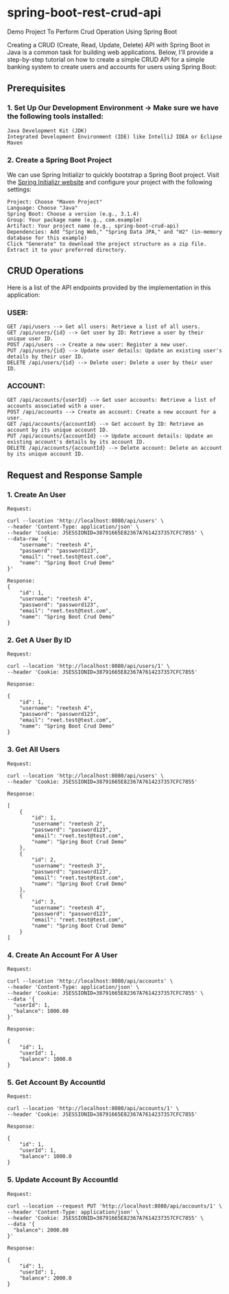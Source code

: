 # spring-boot-rest-crud-api
Demo Project To Perform Crud Operation Using Spring Boot

Creating a CRUD (Create, Read, Update, Delete) API with Spring Boot in Java is a common task for building web applications. Below, I'll provide a step-by-step tutorial on how to create a simple CRUD API for a simple banking system to create users and accounts for users using Spring Boot:

## Prerequisites
### 1. Set Up Our Development Environment → Make sure we have the following tools installed:
```
Java Development Kit (JDK)
Integrated Development Environment (IDE) like IntelliJ IDEA or Eclipse
Maven
```
### 2. Create a Spring Boot Project

We can use Spring Initializr to quickly bootstrap a Spring Boot project.
Visit the [Spring Initializr website](https://start.spring.io/) and configure your project with the following settings:

```
Project: Choose "Maven Project"
Language: Choose "Java"
Spring Boot: Choose a version (e.g., 3.1.4)
Group: Your package name (e.g., com.example)
Artifact: Your project name (e.g., spring-boot-crud-api)
Dependencies: Add "Spring Web," "Spring Data JPA," and "H2" (in-memory database for this example)
Click "Generate" to download the project structure as a zip file. Extract it to your preferred directory.
```
## CRUD Operations
Here is a list of the API endpoints provided by the implementation in this application:

### USER:

```
GET /api/users --> Get all users: Retrieve a list of all users.
GET /api/users/{id} --> Get user by ID: Retrieve a user by their unique user ID.
POST /api/users --> Create a new user: Register a new user.
PUT /api/users/{id} --> Update user details: Update an existing user's details by their user ID.
DELETE /api/users/{id} --> Delete user: Delete a user by their user ID.
```

### ACCOUNT:

```
GET /api/accounts/{userId} --> Get user accounts: Retrieve a list of accounts associated with a user.
POST /api/accounts --> Create an account: Create a new account for a user.
GET /api/accounts/{accountId} --> Get account by ID: Retrieve an account by its unique account ID.
PUT /api/accounts/{accountId} --> Update account details: Update an existing account's details by its account ID.
DELETE /api/accounts/{accountId} --> Delete account: Delete an account by its unique account ID.
```

## Request and Response Sample
### 1. Create An User

```
Request:

curl --location 'http://localhost:8080/api/users' \
--header 'Content-Type: application/json' \
--header 'Cookie: JSESSIONID=38791665E82367A7614237357CFC7855' \
--data-raw '{
    "username": "reetesh 4",
    "password": "password123",
    "email": "reet.test@test.com",
    "name": "Spring Boot Crud Demo"
}'

Response:
{
    "id": 1,
    "username": "reetesh 4",
    "password": "password123",
    "email": "reet.test@test.com",
    "name": "Spring Boot Crud Demo"
}
```
### 2. Get A User By ID

```
Request:

curl --location 'http://localhost:8080/api/users/1' \
--header 'Cookie: JSESSIONID=38791665E82367A7614237357CFC7855'

Response:

{
    "id": 1,
    "username": "reetesh 4",
    "password": "password123",
    "email": "reet.test@test.com",
    "name": "Spring Boot Crud Demo"
}
```

### 3. Get All Users

```
Request:

curl --location 'http://localhost:8080/api/users' \
--header 'Cookie: JSESSIONID=38791665E82367A7614237357CFC7855'

Response:

[
    {
        "id": 1,
        "username": "reetesh 2",
        "password": "password123",
        "email": "reet.test@test.com",
        "name": "Spring Boot Crud Demo"
    },
    {
        "id": 2,
        "username": "reetesh 3",
        "password": "password123",
        "email": "reet.test@test.com",
        "name": "Spring Boot Crud Demo"
    },
    {
        "id": 3,
        "username": "reetesh 4",
        "password": "password123",
        "email": "reet.test@test.com",
        "name": "Spring Boot Crud Demo"
    }
]

```

### 4. Create An Account For A User

```
Request:

curl --location 'http://localhost:8080/api/accounts' \
--header 'Content-Type: application/json' \
--header 'Cookie: JSESSIONID=38791665E82367A7614237357CFC7855' \
--data '{
  "userId": 1, 
  "balance": 1000.00
}'

Response:

{
    "id": 1,
    "userId": 1,
    "balance": 1000.0
}
```

### 5. Get Account By AccountId

```
Request:

curl --location 'http://localhost:8080/api/accounts/1' \
--header 'Cookie: JSESSIONID=38791665E82367A7614237357CFC7855'

Response:

{
    "id": 1,
    "userId": 1,
    "balance": 1000.0
}
```

### 5. Update Account By AccountId

```
Request:

curl --location --request PUT 'http://localhost:8080/api/accounts/1' \
--header 'Content-Type: application/json' \
--header 'Cookie: JSESSIONID=38791665E82367A7614237357CFC7855' \
--data '{
  "balance": 2000.00
}'

Response:

{
    "id": 1,
    "userId": 1,
    "balance": 2000.0
}
```



